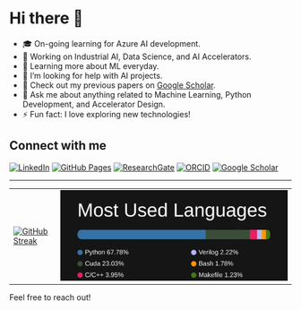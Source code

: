 # Hi there 👋

- 🎓 On-going learning for Azure AI development.
- 🔭 Working on Industrial AI, Data Science, and AI Accelerators.
- 🌱 Learning more about ML everyday.
- 🤔 I’m looking for help with AI projects.
- 💼 Check out my previous papers on [Google Scholar](https://scholar.google.com/citations?user=0kupfkYAAAAJ&hl=en).
- 💬 Ask me about anything related to Machine Learning, Python Development, and Accelerator Design.
- ⚡ Fun fact: I love exploring new technologies!

## Connect with me
[![LinkedIn](https://img.shields.io/badge/LinkedIn-blue?style=flat&logo=linkedin)](https://www.linkedin.com/in/ahmad--rezaei/)
[![GitHub Pages](https://img.shields.io/badge/Website-lightgrey?style=flat&logo=github)](https://amd-rezaei.github.io/)
[![ResearchGate](https://img.shields.io/badge/ResearchGate-00CCBB?style=flat&logo=researchgate&logoColor=white)](https://www.researchgate.net/profile/Ahmad-Rezaei)
[![ORCID](https://img.shields.io/badge/ORCID-A6CE39?style=flat&logo=orcid&logoColor=white)](https://orcid.org/0000-0002-9232-6934)
[![Google Scholar](https://img.shields.io/badge/Google_Scholar-4285F4?style=flat&logo=google-scholar&logoColor=white)](https://scholar.google.com/citations?user=0kupfkYAAAAJ&hl=en)

---


<table>
  <tr>
    <td>
      <a href="https://git.io/streak-stats">
        <img src="https://streak-stats.demolab.com?user=amd-rezaei&theme=dark&hide_border=true&card_width=450" alt="GitHub Streak" style="width: 100%;">
      </a>
    </td>
    <td>
      <img src="language_distribution.svg" alt="" style="width: 100%;">
    </td>
  </tr>
</table>



Feel free to reach out!
